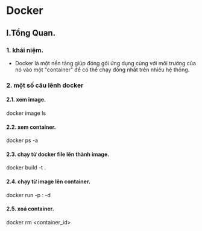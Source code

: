 # Docker 

## I.Tổng Quan.
### 1. khái niệm.
- Docker là một nền tảng giúp đóng gói ứng dụng cùng với môi trường của nó vào một "container" để có thể chạy đồng nhất trên nhiều hệ thống.
### 2. một số câu lênh docker

#### 2.1. xem image.
  docker image ls
#### 2.2. xem container.
  docker ps -a
#### 2.3. chạy từ docker file lên thành image.
  docker build -t <name> .
#### 2.4. chạy từ image lên container.
  docker run -p <port>:<port> -d <image>
#### 2.5. xoá container.
  docker rm <container_id>
  
